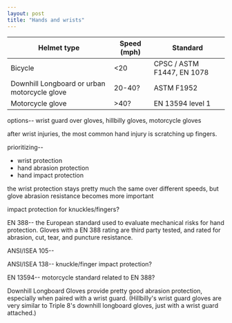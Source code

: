 ```yaml
---
layout: post
title: "Hands and wrists"
---
```


| Helmet type | Speed (mph) | Standard |
| ----------- | ----------- | --- |
| Bicycle      | <20       | CPSC / ASTM F1447, EN 1078 |
| Downhill Longboard or urban motorcycle glove | 20-40? | ASTM F1952 |
| Motorcycle glove  | >40?   | EN 13594 level 1 |

options-- wrist guard over gloves, hillbilly gloves, motorcycle gloves

after wrist injuries, the most common hand injury is scratching up fingers.

prioritizing--

- wrist protection
- hand abrasion protection
- hand impact protection

the wrist protection stays pretty much the same over different speeds, but glove abrasion resistance becomes more important

impact protection for knuckles/fingers?

EN 388-- the European standard used to evaluate mechanical risks for hand
protection. Gloves with a EN 388 rating are third party tested, and rated for
abrasion, cut, tear, and puncture resistance.

ANSI/ISEA 105-- 

ANSI/ISEA 138-- knuckle/finger impact protection?

EN 13594-- motorcycle standard related to EN 388?

Downhill Longboard Gloves provide pretty good abrasion protection, especially
when paired with a wrist guard. (Hillbilly's wrist guard gloves are very similar
to Triple 8's downhill longboard gloves, just with a wrist guard attached.)
